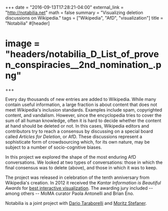+++
date = "2016-09-13T17:28:21-04:00"
external_link = "http://notabilia.net"
math = false
summary = "Visualizing deletion discussions on Wikipedia."
tags = ["Wikipedia", "AfD", "visualization"]
title = "Notabilia"
#[header]
#    image = "headers/notabilia_D_List_of_proven_conspiracies__2nd_nomination_.png"

+++

Every day thousands of new entries are added to Wikipedia. While many contain
useful information, a large fraction is about content that does not meet
Wikipedia's inclusion standards. Examples include spam, copyrighted content,
and vandalism. However, since the encyclopedia tries to cover the sum of all
human knowledge, often it is hard to decide whether the content at hand should
be deleted or not. In this cases, Wikipedia editors and contributors try to
reach a consensus by discussing on a special board called _Articles for
Deletion_, or AfD. These discussions represent a sophisticate form of crowdsourcing
which, for its own nature, may be subject to a number of socio-cognitive
biases.

In this project we explored the shape of the most enduring AfD conversations.
We looked at two types of conversations: those in which the final consensus was
to delete (above), and those in which it was to keep. 

The project was released in celebration of the tenth anniversary from
Wikipedia's creation. In 2012 it received the _Kantar Information is
Beautiful Awards_  for [best interactive
visualization](//www.informationisbeautifulawards.com/showcase/443-notabilia).
The awarding jury included -- among others -- MoMA curator Paola
Antonelli and Brian Eno.

Notabilia is a joint project with [Dario Taraborelli](//nitens.org/) and
[Moritz Stefaner](//truth-and-beauty.net/). 
